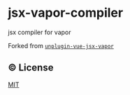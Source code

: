 # jsx-vapor-compiler

jsx compiler for vapor

Forked from [`unplugin-vue-jsx-vapor`](https://github.com/unplugin/unplugin-vue-jsx-vapor)

## ©️ License

[MIT](http://opensource.org/licenses/MIT)
